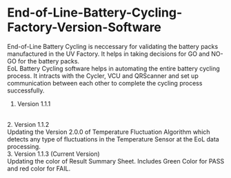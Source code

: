 # End-of-Line-Battery-Cycling-Factory-Version-Software

End-of-Line Battery Cycling is neccessary for validating the battery packs manufactured in the UV Factory. It helps in taking decisions for GO and NO-GO for the battery packs.
<br>
EoL Battery Cycling software helps in automating the entire battery cycling process. It intracts with the Cycler, VCU and QRScanner and set up communication between each other to complete the cycling process successfully.
<br>
1. Version 1.1.1
<br>
2. Version 1.1.2
<br>
Updating the Version 2.0.0 of Temperature Fluctuation Algorithm which detects any type of fluctuations in the Temperature Sensor at the EoL data processing.
<br>
3. Version 1.1.3 (Current Version)
<br>
Updating the color of Result Summary Sheet. Includes Green Color for PASS and red color for FAIL.
